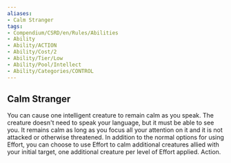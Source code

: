 ```yaml
---
aliases:
- Calm Stranger
tags:
- Compendium/CSRD/en/Rules/Abilities
- Ability
- Ability/ACTION
- Ability/Cost/2
- Ability/Tier/Low
- Ability/Pool/Intellect
- Ability/Categories/CONTROL
---
```


  
## Calm Stranger  
You can cause one intelligent creature to remain calm as you speak. The creature doesn't need to speak your language, but it must be able to see you. It remains calm as long as you focus all your attention on it and it is not attacked or otherwise threatened. In addition to the normal options for using Effort, you can choose to use Effort to calm additional creatures allied with your initial target, one additional creature per level of Effort applied. Action. 